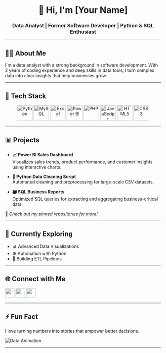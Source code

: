 <h1 align="center">👋 Hi, I'm [Your Name]</h1>
<h3 align="center">Data Analyst | Former Software Developer | Python & SQL Enthusiast</h3>

---

## 🧑‍💻 About Me

I'm a data analyst with a strong background in software development. With 2 years of coding experience and deep skills in data tools, I turn complex data into clear insights that help businesses grow.

---

## 💼 Tech Stack

<p align="center">
  <img src="https://cdn.jsdelivr.net/gh/devicons/devicon/icons/python/python-original.svg" alt="Python" width="50" height="50"/>
  <img src="https://cdn.jsdelivr.net/gh/devicons/devicon/icons/mysql/mysql-original.svg" alt="MySQL" width="50" height="50"/>
  <img src="https://img.icons8.com/color/48/000000/microsoft-excel-2019--v1.png" alt="Excel" width="50" height="50"/>
  <img src="https://img.icons8.com/color/48/000000/power-bi.png" alt="Power BI" width="50" height="50"/>
  <img src="https://cdn.jsdelivr.net/gh/devicons/devicon/icons/php/php-original.svg" alt="PHP" width="50" height="50"/>
  <img src="https://cdn.jsdelivr.net/gh/devicons/devicon/icons/javascript/javascript-original.svg" alt="JavaScript" width="50" height="50"/>
  <img src="https://cdn.jsdelivr.net/gh/devicons/devicon/icons/html5/html5-original.svg" alt="HTML5" width="50" height="50"/>
  <img src="https://cdn.jsdelivr.net/gh/devicons/devicon/icons/css3/css3-original.svg" alt="CSS3" width="50" height="50"/>
</p>

---

## 📊 Projects

- **📈 Power BI Sales Dashboard**  
  Visualizes sales trends, product performance, and customer insights using interactive charts.

- **🐍 Python Data Cleaning Script**  
  Automated cleaning and preprocessing for large-scale CSV datasets.

- **🗃️ SQL Business Reports**  
  Optimized SQL queries for extracting and aggregating business-critical data.

🔗 *Check out my pinned repositories for more!*

---

## 🎯 Currently Exploring

- 📊 Advanced Data Visualizations  
- ⚙️ Automation with Python  
- 📂 Building ETL Pipelines

---

## 🌐 Connect with Me

<p align="left">
  <a href="mailto:youremail@example.com"><img src="https://img.icons8.com/color/48/000000/gmail.png" width="30"/></a>
  <a href="https://www.linkedin.com/in/yourusername" target="_blank"><img src="https://img.icons8.com/color/48/000000/linkedin.png" width="30"/></a>
  <a href="https://yourportfolio.com" target="_blank"><img src="https://img.icons8.com/ios-filled/50/000000/domain.png" width="30"/></a>
</p>

---

## ⚡ Fun Fact

I love turning numbers into stories that empower better decisions.

![Data Animation](https://media.giphy.com/media/3ohs4BSacFKI7A717y/giphy.gif)

---
